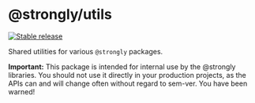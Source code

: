 # @strongly/utils

[![Stable release](https://img.shields.io/npm/v/@strongly/utils.svg)](https://npm.im/@strongly/utils)

Shared utilities for various `@strongly` packages.

**Important:** This package is intended for internal use by the @strongly libraries. You should not use it directly in your production projects, as the APIs can and will change often without regard to sem-ver. You have been warned!
